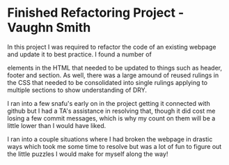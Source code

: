 # Finished Refactoring Project - Vaughn Smith
In this project I was required to refactor the code of an existing webpage and update it to best practice. I found a number of <div> elements in the HTML that needed to be updated to things such as header, footer and section. As well, there was a large amound of reused rulings in the CSS that needed to be consolidated into single rulings applying to multiple sections to show understanding of DRY. 

I ran into a few snafu's early on in the project getting it connected with github but I had a TA's assistance in resolving that, though it did cost me losing a few commit messages, which is why my count on them will be a little lower than I would have liked. 

I ran into a couple situations where I had broken the webpage in drastic ways which took me some time to resolve but was a lot of fun to figure out the little puzzles I would make for myself along the way!
